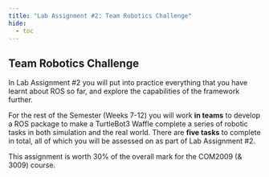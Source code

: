 ```yaml
---
title: "Lab Assignment #2: Team Robotics Challenge"
hide:
  - toc
--- 
```


## Team Robotics Challenge

In Lab Assignment #2 you will put into practice everything that you have learnt about ROS so far, and explore the capabilities of the framework further.

For the rest of the Semester (Weeks 7-12) you will work **in teams** to develop a ROS package to make a TurtleBot3 Waffle complete a series of robotic tasks in both simulation and the real world. There are **five tasks** to complete in total, all of which you will be assessed on as part of Lab Assignment #2.

This assignment is worth 30% of the overall mark for the COM2009 (& 3009) course.
